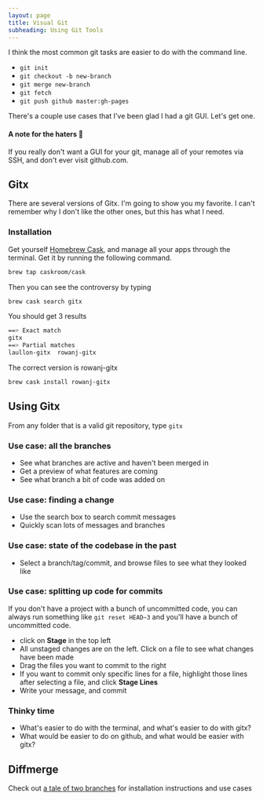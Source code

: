 ```yaml
---
layout: page
title: Visual Git
subheading: Using Git Tools
---
```



I think the most common git tasks are easier to do with the command line.

- `git init`
- `git checkout -b new-branch`
- `git merge new-branch`
- `git fetch`
- `git push github master:gh-pages`

There's a couple use cases that I've been glad I had a git GUI. Let's get one.

#### A note for the haters 👿

If you really don't want a GUI for your git, manage all of your remotes via SSH, and don't ever visit github.com.

## Gitx

There are several versions of Gitx. I'm going to show you my favorite. I can't remember why I don't like the other ones, but this has what I need.

### Installation

Get yourself [Homebrew Cask](https://caskroom.github.io/), and manage all your apps through the terminal. Get it by running the following command.

```sh
brew tap caskroom/cask
```

Then you can see the controversy by typing

```sh
brew cask search gitx
```

You should get 3 results

```sh
==> Exact match
gitx
==> Partial matches
laullon-gitx  rowanj-gitx   
```

The correct version is rowanj-gitx

```sh
brew cask install rowanj-gitx
```

## Using Gitx

From any folder that is a valid git repository, type `gitx`

### Use case: all the branches

- See what branches are active and haven't been merged in
- Get a preview of what features are coming
- See what branch a bit of code was added on

### Use case: finding a change

- Use the search box to search commit messages
- Quickly scan lots of messages and branches

### Use case: state of the codebase in the past

- Select a branch/tag/commit, and browse files to see what they looked like

### Use case: splitting up code for commits

If you don't have a project with a bunch of uncommitted code, you can always run something like `git reset HEAD~3` and you'll have a bunch of uncommitted code.

- click on **Stage** in the top left
- All unstaged changes are on the left. Click on a file to see what changes have been made
- Drag the files you want to commit to the right
- If you want to commit only specific lines for a file, highlight those lines after selecting a file, and click **Stage Lines**
- Write your message, and commit

### Thinky time

- What's easier to do with the terminal, and what's easier to do with gitx?
- What would be easier to do on github, and what would be easier with gitx?

## Diffmerge

Check out [a tale of two branches](https://github.com/turingschool-examples/a-tale-of-two-branches) for installation instructions and use cases
